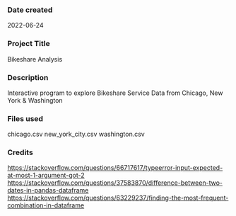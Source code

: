 ### Date created
2022-06-24

### Project Title
Bikeshare Analysis

### Description
Interactive program to explore Bikeshare Service Data from Chicago, New York & Washington

### Files used
chicago.csv
new_york_city.csv
washington.csv

### Credits
https://stackoverflow.com/questions/66717617/typeerror-input-expected-at-most-1-argument-got-2
https://stackoverflow.com/questions/37583870/difference-between-two-dates-in-pandas-dataframe
https://stackoverflow.com/questions/63229237/finding-the-most-frequent-combination-in-dataframe